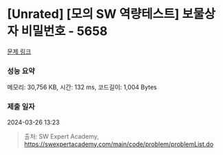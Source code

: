 # [Unrated] [모의 SW 역량테스트] 보물상자 비밀번호 - 5658 

[문제 링크](https://swexpertacademy.com/main/code/problem/problemDetail.do?contestProbId=AWXRUN9KfZ8DFAUo) 

### 성능 요약

메모리: 30,756 KB, 시간: 132 ms, 코드길이: 1,004 Bytes

### 제출 일자

2024-03-26 13:23



> 출처: SW Expert Academy, https://swexpertacademy.com/main/code/problem/problemList.do